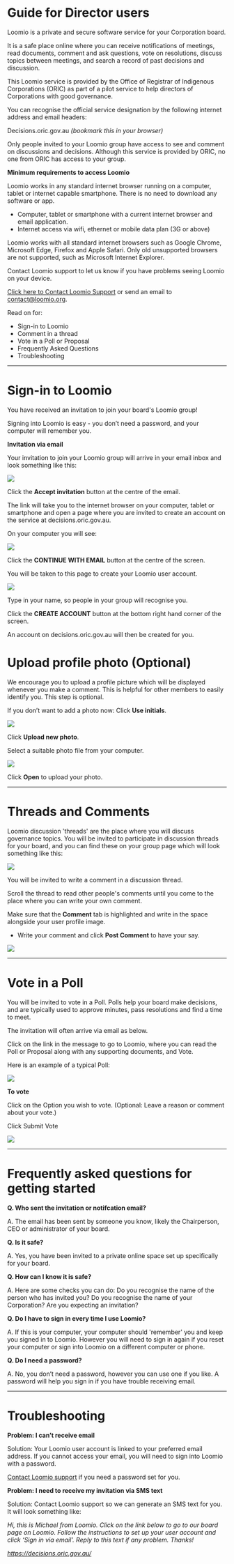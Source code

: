 # Guide for Director users

Loomio is a private and secure software service for your Corporation board.

It is a safe place online where you can receive notifications of meetings, read documents, comment and ask questions, vote on resolutions, discuss topics between meetings, and search a record of past decisions and discussion.

This Loomio service is provided by the Office of Registrar of Indigenous Corporations (ORIC) as part of a pilot service to help directors of Corporations with good governance.

You can recognise the official service designation by the following internet address and email headers:

Decisions.oric.gov.au *(bookmark this in your browser)*

Only people invited to your Loomio group have access to see and comment on discussions and decisions.  Although this service is provided by ORIC, no one from ORIC has access to your group.

****Minimum requirements to access Loomio****

Loomio works in any standard internet browser running on a computer, tablet or internet capable smartphone.  There is no need to download any software or app.

* Computer, tablet or smartphone with a current internet browser and email application.
* Internet access via wifi, ethernet or mobile data plan (3G or above)

Loomio works with all standard internet browsers such as Google Chrome, Microsoft Edge, Firefox and Apple Safari. Only old unsupported browsers are not supported, such as Microsoft Internet Explorer.

Contact Loomio support to let us know if you have problems seeing Loomio on your device.

[Click here to Contact Loomio Support](https://www.loomio.org/contact) or send an email to [contact@loomio.org](mailto:contact@loomio.org).

Read on for:

* Sign-in to Loomio
* Comment in a thread
* Vote in a Poll or Proposal
* Frequently Asked Questions
* Troubleshooting



---

# Sign-in to Loomio

You have received an invitation to join your board's Loomio group!

Signing into Loomio is easy - you don’t need a password, and your computer will remember you.

**Invitation via email**

Your invitation to join your Loomio group will arrive in your email inbox and look something like this:

![](email-invitation.png#width-80)

Click the **Accept invitation** button at the centre of the email.

The link will take you to the internet browser on your computer, tablet or smartphone and open a page where you are invited to create an account on the service at decisions.oric.gov.au.

On your computer you will see:

![](accept-invitation.png#width-80)

Click the **CONTINUE WITH EMAIL** button at the centre of the screen.

You will be taken to this page to create your Loomio user account.

![](create-account.png#width-80)

Type in your name, so people in your group will recognise you.

Click the **CREATE ACCOUNT** button at the bottom right hand corner of the screen.

An account on decisions.oric.gov.au will then be created for you.

# Upload profile photo (Optional)

We encourage you to upload a profile picture which will be displayed whenever you make a comment. This is helpful for other members to easily identify you. This step is optional.

If you don’t want to add a photo now: Click **Use initials**.

![](set-profile-photo.png#width-80)


Click **Upload new photo**.

Select a suitable photo file from your computer.

![](upload-photo.png#width-80)

Click **Open** to upload your photo.

---


# Threads and Comments
Loomio discussion 'threads' are the place where you will discuss governance topics. You will be invited to participate in discussion threads for your board, and you can find these on your group page which will look something like this:

![](thread-robotics-roadshow.png#width-80)

You will be invited to write a comment in a discussion thread.

Scroll the thread to read other people's comments until you come to the place where you can write your own comment.

Make sure that the **Comment** tab is highlighted and write in the space alongside your user profile image.

* Write your comment and click **Post Comment** to have your say.

![](comment.png#width-80)


---


# Vote in a Poll
You will be invited to vote in a Poll.  Polls help your board make decisions, and are typically used to approve minutes, pass resolutions and find a time to meet.

The invitation will often arrive via email as below.

Click on the link in the message to go to Loomio, where you can read the Poll or Proposal along with any supporting documents, and Vote.

Here is an example of a typical Poll:

![](poll-email.png#width-80)

**To vote**

Click on the Option you wish to vote.
(Optional: Leave a reason or comment about your vote.)

Click Submit Vote

![](vote-form.png#width-80)

---

# Frequently asked questions for getting started
**Q. Who sent the invitation or notifcation email?**

A. The email has been sent by someone you know, likely the Chairperson, CEO or administrator of your board.

**Q. Is it safe?**  

A. Yes, you have been invited to a private online space set up specifically for your board.  

**Q. How can I know it is safe?**

A. Here are some checks you can do:
Do you recognise the name of the person who has invited you?
Do you recognise the name of your Corporation?
Are you expecting an invitation?

**Q. Do I have to sign in every time I use Loomio?**

A. If this is your computer, your computer should 'remember' you and keep you signed in to Loomio. However you will need to sign in again if you reset your computer or sign into Loomio on a different computer or phone.

**Q. Do I need a password?**

A. No, you don’t need a password, however you can use one if you like. A password will help you sign in if you have trouble receiving email.

---

# Troubleshooting

**Problem: I can’t receive email**

Solution: Your Loomio user account is linked to your preferred email address.  If you cannot access your email, you will need to sign into Loomio with a password.

[Contact Loomio support](https://decisions.oric.gov.au/contact) if you need a password set for you.

**Problem: I need to receive my invitation via SMS text**

Solution: Contact Loomio support so we can generate an SMS text for you. It will look something like:

*Hi, this is Michael from Loomio. Click on the link below to go to our board page on Loomio. Follow the instructions to set up your user account and click ‘Sign in via email’. Reply to this text if any problem. Thanks!*

*https://decisions.oric.gov.au/*
